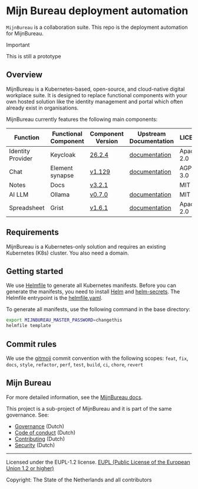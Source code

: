 # Mijn Bureau deployment automation

`MijnBureau` is a collaboration suite. This repo is the deployment automation for MijnBureau.

> [!IMPORTANT]
> This is still a prototype

## Overview

MijnBureau is a Kubernetes-based, open-source, and cloud-native digital workplace suite. It is designed to replace functional components with your own hosted solution like the identity management and portal which often already exist in organisations.

MijnBureau currently features the following main components:

| Function          | Functional Component | Component Version                                                  | Upstream Documentation                                        | LICENSE    |
| ----------------- | -------------------- | ------------------------------------------------------------------ | ------------------------------------------------------------- | ---------- |
| Identity Provider | Keycloak             | [26.2.4](https://github.com/keycloak/keycloak/releases/tag/26.2.4) | [documentation](https://www.keycloak.org/documentation)       | Apache-2.0 |
| Chat              | Element synapse      | [v1.129](https://github.com/element-hq/synapse/tree/v1.129.0)      | [documentation](https://element-hq.github.io/synapse/latest/) | AGPL-3.0   |
| Notes             | Docs                 | [v3.2.1](https://github.com/suitenumerique/docs/tree/v3.2.1)       |                                                               | MIT        |
| AI LLM            | Ollama               | [v0.7.0](https://github.com/ollama/ollama/tree/v0.7.0)             | [documentation](https://ollama.com/)                          | MIT        |
| Spreadsheet       | Grist                | [v1.6.1](https://github.com/gristlabs/grist-core/tree/v1.6.1)      | [documentation](https://support.getgrist.com/self-managed/)   | Apache-2.0 |

## Requirements

MijnBureau is a Kubernetes-only solution and requires an existing Kubernetes (K8s) cluster. You also need a domain.

## Getting started

We use [Helmfile](https://helmfile.readthedocs.io/en/latest/) to generate all Kubernetes manifests. Before you can generate the manifests, you need to install [Helm](https://helm.sh/) and [helm-secrets](https://github.com/jkroepke/helm-secret). The Helmfile entrypoint is the [helmfile.yaml](helmfile.yaml).

To generate all manifests, use the following command in the base directory:

```bash
export MIJNBUREAU_MASTER_PASSWORD=changethis
helmfile template
```

## Commit rules

We use the [gitmoji](https://gitmoji.dev/) commit convention with the following scopes: `feat`, `fix`, `docs`, `style`, `refactor`, `perf`, `test`, `build`, `ci`, `chore`, `revert`

## Mijn Bureau

For more detailed information, see the [MijnBureau docs](https://minbzk.github.io/mijn-bureau/).

This project is a sub-project of MijnBureau and it is part of the same governance. See:

- [Governance](https://github.com/MinBZK/mijn-bureau/blob/main/GOVERNANCE.md) (Dutch)
- [Code of conduct](https://github.com/MinBZK/mijn-bureau/blob/main/CODE_OF_CONDUCT.md) (Dutch)
- [Contributing](https://github.com/MinBZK/mijn-bureau/blob/main/CONTRIBUTING.md) (Dutch)
- [Security](https://github.com/MinBZK/mijn-bureau/blob/main/SECURITY.md) (Dutch)

---

Licensed under the EUPL-1.2 license.
[EUPL (Public License of the European Union 1.2 or higher)](LICENSE)

Copyright: The State of the Netherlands and all contributors
